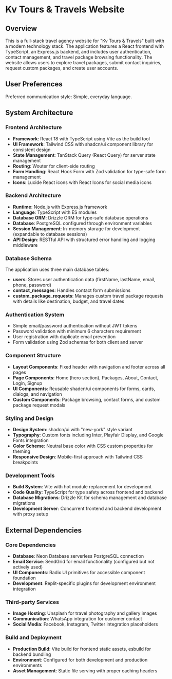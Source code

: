 # Kv Tours & Travels Website

## Overview

This is a full-stack travel agency website for "Kv Tours & Travels" built with a modern technology stack. The application features a React frontend with TypeScript, an Express.js backend, and includes user authentication, contact management, and travel package browsing functionality. The website allows users to explore travel packages, submit contact inquiries, request custom packages, and create user accounts.

## User Preferences

Preferred communication style: Simple, everyday language.

## System Architecture

### Frontend Architecture
- **Framework**: React 18 with TypeScript using Vite as the build tool
- **UI Framework**: Tailwind CSS with shadcn/ui component library for consistent design
- **State Management**: TanStack Query (React Query) for server state management
- **Routing**: Wouter for client-side routing
- **Form Handling**: React Hook Form with Zod validation for type-safe form management
- **Icons**: Lucide React icons with React Icons for social media icons

### Backend Architecture
- **Runtime**: Node.js with Express.js framework
- **Language**: TypeScript with ES modules
- **Database ORM**: Drizzle ORM for type-safe database operations
- **Database**: PostgreSQL configured through environment variables
- **Session Management**: In-memory storage for development (expandable to database sessions)
- **API Design**: RESTful API with structured error handling and logging middleware

### Database Schema
The application uses three main database tables:
- **users**: Stores user authentication data (firstName, lastName, email, phone, password)
- **contact_messages**: Handles contact form submissions
- **custom_package_requests**: Manages custom travel package requests with details like destination, budget, and travel dates

### Authentication System
- Simple email/password authentication without JWT tokens
- Password validation with minimum 6 characters requirement
- User registration with duplicate email prevention
- Form validation using Zod schemas for both client and server

### Component Structure
- **Layout Components**: Fixed header with navigation and footer across all pages
- **Page Components**: Home (hero section), Packages, About, Contact, Login, Signup
- **UI Components**: Reusable shadcn/ui components for forms, cards, dialogs, and navigation
- **Custom Components**: Package browsing, contact forms, and custom package request modals

### Styling and Design
- **Design System**: shadcn/ui with "new-york" style variant
- **Typography**: Custom fonts including Inter, Playfair Display, and Google Fonts integration
- **Color Scheme**: Neutral base color with CSS custom properties for theming
- **Responsive Design**: Mobile-first approach with Tailwind CSS breakpoints

### Development Tools
- **Build System**: Vite with hot module replacement for development
- **Code Quality**: TypeScript for type safety across frontend and backend
- **Database Migrations**: Drizzle Kit for schema management and database migrations
- **Development Server**: Concurrent frontend and backend development with proxy setup

## External Dependencies

### Core Dependencies
- **Database**: Neon Database serverless PostgreSQL connection
- **Email Service**: SendGrid for email functionality (configured but not actively used)
- **UI Components**: Radix UI primitives for accessible component foundation
- **Development**: Replit-specific plugins for development environment integration

### Third-party Services
- **Image Hosting**: Unsplash for travel photography and gallery images
- **Communication**: WhatsApp integration for customer contact
- **Social Media**: Facebook, Instagram, Twitter integration placeholders

### Build and Deployment
- **Production Build**: Vite build for frontend static assets, esbuild for backend bundling
- **Environment**: Configured for both development and production environments
- **Asset Management**: Static file serving with proper caching headers